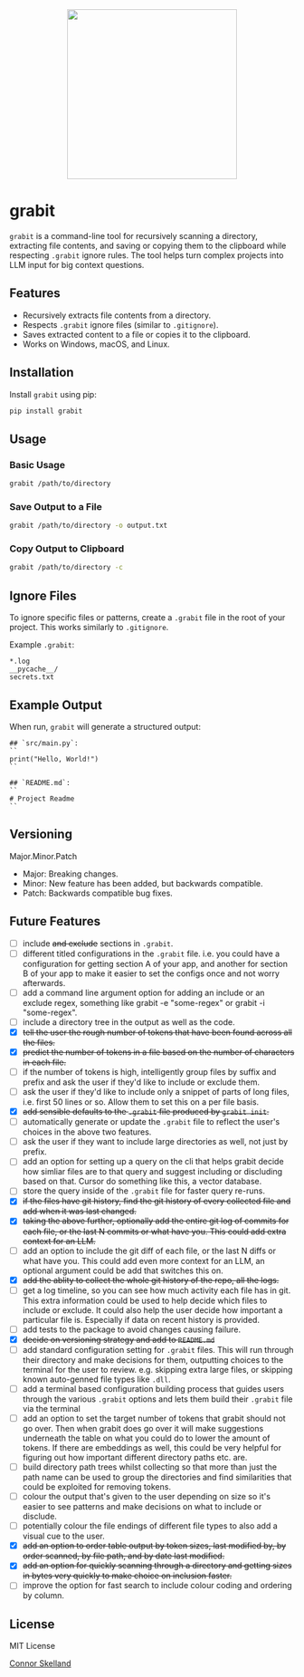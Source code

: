 <div align="center">
  <img src="https://github.com/user-attachments/assets/c8a8ff17-791e-49e1-a7c6-9a0a37f16fd0" height="300" width="300">
</div>

# grabit

`grabit` is a command-line tool for recursively scanning a directory, extracting file contents, and saving or copying them to the clipboard while respecting `.grabit` ignore rules. The tool helps turn complex projects into LLM input for big context questions.

## Features

- Recursively extracts file contents from a directory.
- Respects `.grabit` ignore files (similar to `.gitignore`).
- Saves extracted content to a file or copies it to the clipboard.
- Works on Windows, macOS, and Linux.

## Installation

Install `grabit` using pip:

```sh
pip install grabit
```

## Usage

### Basic Usage

```sh
grabit /path/to/directory
```

### Save Output to a File

```sh
grabit /path/to/directory -o output.txt
```

### Copy Output to Clipboard

```sh
grabit /path/to/directory -c
```

## Ignore Files

To ignore specific files or patterns, create a `.grabit` file in the root of your project. This works similarly to `.gitignore`.

Example `.grabit`:

```
*.log
__pycache__/
secrets.txt
```

## Example Output

When run, `grabit` will generate a structured output:

```
## `src/main.py`:
``
print("Hello, World!")
``

## `README.md`:
``
# Project Readme
``
```

## Versioning

Major.Minor.Patch

- Major: Breaking changes.
- Minor: New feature has been added, but backwards compatible.
- Patch: Backwards compatible bug fixes.

## Future Features

- [ ] include ~~and exclude~~ sections in `.grabit`.
- [ ] different titled configurations in the `.grabit` file. i.e. you could have a configuration for getting section A of your app, and another for section B of your app to make it easier to set the configs once and not worry afterwards.
- [ ] add a command line argument option for adding an include or an exclude regex, something like grabit -e "some-regex" or grabit -i "some-regex".
- [ ] include a directory tree in the output as well as the code.
- [x] ~~tell the user the rough number of tokens that have been found across all the files.~~
- [x] ~~predict the number of tokens in a file based on the number of characters in each file.~~
- [ ] if the number of tokens is high, intelligently group files by suffix and prefix and ask the user if they'd like to include or exclude them.
- [ ] ask the user if they'd like to include only a snippet of parts of long files, i.e. first 50 lines or so. Allow them to set this on a per file basis.
- [x] ~~add sensible defaults to the `.grabit` file produced by `grabit init`.~~
- [ ] automatically generate or update the `.grabit` file to reflect the user's choices in the above two features.
- [ ] ask the user if they want to include large directories as well, not just by prefix.
- [ ] add an option for setting up a query on the cli that helps grabit decide how simliar files are to that query and suggest including or discluding based on that. Cursor do something like this, a vector database.
- [ ] store the query inside of the `.grabit` file for faster query re-runs.
- [x] ~~if the files have git history, find the git history of every collected file and add when it was last changed.~~
- [x] ~~taking the above further, optionally add the entire git log of commits for each file, or the last N commits or what have you. This could add extra context for an LLM.~~
- [ ] add an option to include the git diff of each file, or the last N diffs or what have you. This could add even more context for an LLM, an optional argument could be add that switches this on.
- [x] ~~add the ablity to collect the whole git history of the repo, all the logs.~~
- [ ] get a log timeline, so you can see how much activity each file has in git. This extra information could be used to help decide which files to include or exclude. It could also help the user decide how important a particular file is. Especially if data on recent history is provided.
- [ ] add tests to the package to avoid changes causing failure.
- [x] ~~decide on versioning strategy and add to `README.md`~~
- [ ] add standard configuration setting for `.grabit` files. This will run through their directory and make decisions for them, outputting choices to the terminal for the user to review. e.g. skipping extra large files, or skipping known auto-genned file types like `.dll`.
- [ ] add a terminal based configuration building process that guides users through the various `.grabit` options and lets them build their `.grabit` file via the terminal
- [ ] add an option to set the target number of tokens that grabit should not go over. Then when grabit does go over it will make suggestions underneath the table on what you could do to lower the amount of tokens. If there are embeddings as well, this could be very helpful for figuring out how important different directory paths etc. are.
- [ ] build directory path trees whilst collecting so that more than just the path name can be used to group the directories and find similarities that could be exploited for removing tokens.
- [ ] colour the output that's given to the user depending on size so it's easier to see patterns and make decisions on what to include or disclude.
- [ ] potentially colour the file endings of different file types to also add a visual cue to the user.
- [x] ~~add an option to order table output by token sizes, last modified by, by order scanned, by file path, and by date last modified.~~
- [x] ~~add an option for quickly scanning through a directory and getting sizes in bytes very quickly to make choice on inclusion faster.~~
- [ ] improve the option for fast search to include colour coding and ordering by column.

## License

MIT License

[Connor Skelland](https://github.com/Connor56)
